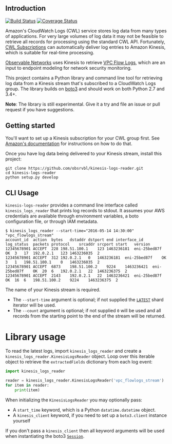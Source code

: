 ## Introduction

[![Build Status](https://travis-ci.org/obsrvbl/kinesis-logs-reader.svg?branch=master)](https://travis-ci.org/obsrvbl/kinesis-logs-reader)
[![Coverage Status](https://coveralls.io/repos/obsrvbl/kinesis-logs-reader/badge.svg?branch=master&service=github)](https://coveralls.io/github/obsrvbl/kinesis-logs-reader?branch=master)

Amazon's CloudWatch Logs (CWL) service stores log data from many types of applications. For very large volumes of log data it may not be feasible to retrieve all records for processing using the standard CWL API. Fortunately, [CWL Subscriptions](https://aws.amazon.com/about-aws/whats-new/2015/06/amazon-cloudwatch-logs-subscriptions/) can automatically deliver log entries to Amazon Kinesis, which is suitable for real-time processing.

[Observable Networks](https://observable.net/) uses Kinesis to retrieve [VPC Flow Logs](http://docs.aws.amazon.com/AmazonVPC/latest/UserGuide/flow-logs.html), which are an input to endpoint modeling for network security monitoring.

This project contains a Python library and command line tool for retrieving log data from a Kinesis stream that's subscribed to a CloudWatch Logs group. The library builds on [boto3](https://github.com/boto/boto3) and should work on both Python 2.7 and 3.4+.

__Note__: The library is still experimental. Give it a try and file an issue or pull request if you have suggestions.

## Getting started

You'll want to set up a Kinesis subscription for your CWL group first. See [Amazon's documentation](http://docs.aws.amazon.com/AmazonCloudWatch/latest/DeveloperGuide/Subscriptions.html) for instructions on how to do that.

Once you have log data being delivered to your Kinesis stream, install this project:
```
git clone https://github.com/obsrvbl/kinesis-logs-reader.git
cd kinesis-logs-reader
python setup.py develop
```

## CLI Usage

`kinesis-logs-reader` provides a command line interface called `kinesis_logs_reader` that prints log records to stdout. It assumes your AWS credentials are available through environment variables, a boto configuration file, or through IAM metadata.

```
$ kinesis_logs_reader --start-time="2016-05-14 14:30:00" "vpc_flowlogs_stream"
account_id	action	bytes	dstaddr	dstport	end	interface_id	log_status	packets	protocol	srcaddr	srcport	start	version
12345678901	ACCEPT	228	198.51.100.1	123	1463236181	eni-25bed87f	OK	3	17	192.0.2.1	123	1463236035	2
12345678901	ACCEPT	312	192.0.2.1	0	1463236181	eni-25bed87f	OK	3	1	198.51.100.1	0	1463236035	2
12345678901	ACCEPT	6873	198.51.100.2	9224	1463236421	eni-25bed87f	OK	20	6	192.0.2.1	22	1463236375	2
12345678901	ACCEPT	2143	192.0.2.1	22	1463236421	eni-25bed87f	OK	16	6	198.51.100.2	9224	1463236375	2
```

The name of your Kinesis stream is required.
* The `--start-time` argument is optional; if not supplied the [`LATEST`](http://docs.aws.amazon.com/kinesis/latest/APIReference/API_GetShardIterator.html) shard iterator will be used.
* The `--count` argument is optional; if not supplied `0` will be used and all records from the starting point to the end of the stream will be returned.

# Library usage

To read the latest logs, import `kinesis_logs_reader` and create a `kinesis_logs_reader.KinesisLogsReader` object. Loop over this iterable object to retrieve the `extractedFields` dictionary from each log event:

```python
import kinesis_logs_reader

reader = kinesis_logs_reader.KinesisLogsReader('vpc_flowlogs_stream')
for item in reader:
    print(item)
```

When initializing the `KinesisLogsReader` you may optionally pass:
* A `start_time` keyword, which is a Python `datatime.datetime` object.
* A `kinesis_client` keyword, if you need to set up a `boto3.client` instance yourself

If you don't pass a `kinesis_client` then all keyword arguments will be used when instantiating the boto3 [`Session`](http://boto3.readthedocs.io/en/latest/reference/core/session.html#boto3.session.Session).
